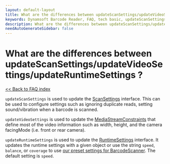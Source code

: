 ```yaml
---
layout: default-layout
title: What are the differences between updateScanSettings/updateVideoSettings/updateRuntimeSettings?
keywords: Dynamsoft Barcode Reader, FAQ, tech basic, updateScanSettings, updateVideoSettings, updateRuntimeSettings
description: What are the differences between updateScanSettings/updateVideoSettings/updateRuntimeSettings?
needAutoGenerateSidebar: false
---
```


# What are the differences between updateScanSettings/updateVideoSettings/updateRuntimeSettings ?

[<< Back to FAQ index](index.md)

`updateScanSettings` is used to update the [ScanSettings](https://www.dynamsoft.com/barcode-reader/programming/javascript/api-reference/interface/ScanSettings.html?ver=latest) interface. This can be used to configure settings such as ignoring duplicate reads, setting sound/vibration when a barcode is scanned. 

`updateVideoSettings` is used to update the [MediaStreamConstraints](https://developer.mozilla.org/en-US/docs/Web/API/Media_Streams_API/Constraints) that define most of the video information such as width, height, and the camera facingMode (i.e. front or rear camera).

`updateRuntimeSettings` is used to update the [RuntimeSettings](https://www.dynamsoft.com/barcode-reader/programming/javascript/api-reference/interface/RuntimeSettings.html?ver=latest) interface. It updates the runtime settings with a given object or use the string `speed`, `balance`, or `coverage` to use [our preset settings for BarcodeScanner](https://www.dynamsoft.com/barcode-reader/parameters/structure-and-interfaces-of-parameters.html?ver=latest#using-runtime-settings-templates). The default setting is `speed`.
